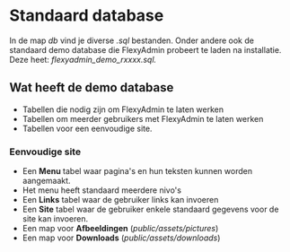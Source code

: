# Standaard databaseIn de map _db_ vind je diverse _.sql_ bestanden. Onder andere ook de standaard demo database die FlexyAdmin probeert te laden na installatie. Deze heet: _flexyadmin_demo_rxxxx.sql._## Wat heeft de demo database- Tabellen die nodig zijn om FlexyAdmin te laten werken- Tabellen om meerder gebruikers met FlexyAdmin te laten werken- Tabellen voor een eenvoudige site.### Eenvoudige site- Een **Menu** tabel waar pagina's en hun teksten kunnen worden aangemaakt.- Het menu heeft standaard meerdere nivo's- Een **Links** tabel waar de gebruiker links kan invoeren- Een **Site** tabel waar de gebruiker enkele standaard gegevens voor de site kan invoeren.- Een map voor **Afbeeldingen** (_public/assets/pictures_)- Een map voor **Downloads** (_public/assets/downloads_)